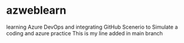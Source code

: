 # azweblearn
learning Azure DevOps and integrating GitHub
Scenerio to Simulate a coding and azure practice
This is my line added in main branch 
